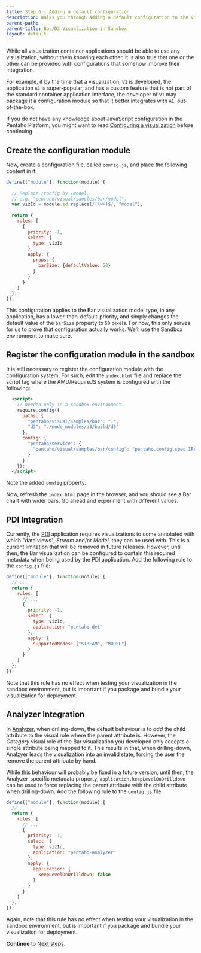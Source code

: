 ```yaml
---
title: Step 6 - Adding a default configuration
description: Walks you through adding a default configuration to the visualization.
parent-path: .
parent-title: Bar/D3 Visualization in Sandbox
layout: default
---
```


While all visualization container applications should be able to use any visualization, 
without them knowing each other, 
it is also true that one or the other can be provided with configurations
that somehow improve their integration.

For example, if by the time that a visualization, `V1` is developed, the application `A1` is super-popular,
and has a custom feature that is not part of the standard container application interface,
the developer of `V1` may package it a configuration module so that it better integrates with `A1`, 
out-of-the-box.

If you do not have any knowledge about JavaScript configuration in the Pentaho Platform, 
you might want to read 
[Configuring a visualization](../../configuration) before continuing.

## Create the configuration module

Now, create a configuration file, called `config.js`, and place the following content in it:

```js
define(["module"], function(module) {
  
  // Replace /config by /model.
  // e.g. "pentaho/visual/samples/bar/model".
  var vizId = module.id.replace(/(\w+)$/, "model");
  
  return {
    rules: [
      {
        priority: -1,
        select: {
          type: vizId
        },
        apply: {
          props: {
            barSize: {defaultValue: 50}
          }
        }
      }
    ]
  };
});
```

This configuration applies to the Bar visualization model type, in any application, 
has a lower-than-default-priority, and 
simply changes the default value of the `barSize` property to `50` pixels.
For now, this only serves for us to prove that configuration actually works. 
We'll use the Sandbox environment to make sure.

## Register the configuration module in the sandbox

It is still necessary to register the configuration module with the configuration system.
For such, edit the `index.html` file and replace the script tag where the AMD/RequireJS system is configured
with the following:

```html
  <script>
    // Needed only in a sandbox environment.
    require.config({
      paths: {
        "pentaho/visual/samples/bar": ".",
        "d3": "./node_modules/d3/build/d3"
      },
      config: {
        "pentaho/service": {
          "pentaho/visual/samples/bar/config": "pentaho.config.spec.IRuleSet"
        }
      }
    });
  </script>
```

Note the added `config` property.

Now, refresh the `index.html` page in the browser, and you should see a Bar chart with wider bars.
Go ahead and experiment with different values.

## PDI Integration

Currently, the [PDI](http://www.pentaho.com/product/data-integration) application
requires visualizations to come annotated with which "data views", _Stream_ and/or _Model_, they can be used with.
This is a current limitation that will be removed in future releases. 
However, until then, the Bar visualization can be configured to contain this required metadata when
being used by the PDI application. Add the following rule to the `config.js` file:

```js
define(["module"], function(module) {
  // ...
  return {
    rules: [
      // ..,
      {
        priority: -1,
        select: {
          type: vizId,
          application: "pentaho-det"
        },
        apply: {
          supportedModes: ["STREAM", "MODEL"]
        }
      }
    ]
  };
});
```

Note that this rule has no effect when testing your visualization in the sandbox environment, 
but is important if you package and bundle your visualization for deployment. 

## Analyzer Integration

In [Analyzer](http://www.pentaho.com/product/business-visualization-analytics), 
when drilling-down, the default behaviour is to _add_ the child attribute to the visual role 
where the parent attribute is.
However, the _Category_ visual role of the Bar visualization you developed only accepts a single attribute 
being mapped to it. This results in that, when drilling-down, Analzyer leads the visualization into an invalid
state, forcing the user the remove the parent attribute by hand.

While this behaviour will probably be fixed in a future version, until then, 
the Analyzer-specific metadata property, `application.keepLevelOnDrilldown` can be used to force replacing the
parent attribute with the child attribute when drilling-down.
Add the following rule to the `config.js` file:

```js
define(["module"], function(module) {
  // ...
  return {
    rules: [
      // ..,
      {
        priority: -1,
        select: {
          type: vizId,
          application: "pentaho-analyzer"
        },
        apply: {
          application: {
            keepLevelOnDrilldown: false
          }
        }
      }
    ]
  };
});
```

Again, note that this rule has no effect when testing your visualization in the sandbox environment, 
but is important if you package and bundle your visualization for deployment.

**Continue** to [Next steps](stepNext).
